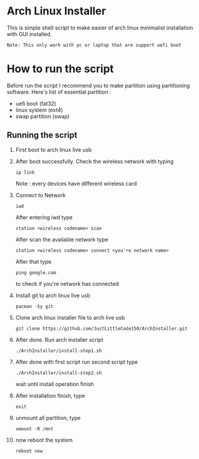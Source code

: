 # <strong>Arch Linux Installer</strong>
This is simple shell script to make easier of arch linux minimalist installation with GUI installed.

```
Note: This only work with pc or laptop that are support uefi boot
```

# How to run the script
Before run the script I recommend you to make partition using partitioning software. Here's list of essential partition :

* uefi boot (fat32)
* linux system (ext4)
* swap partition (swap)

## Running the script
1. First boot to arch linux live usb

2. After boot successfully. Check the wireless network with typing
   ```
   ip link
   ```
   Note : every devices have different wireless card 

3. Connect to Network
   ```
   iwd
   ```
   After entering iwd type 
   ```
   station <wireless codename> scan
   ```
   After scan the available network type
   ```
   station <wireless codename> connect <you're network name>
   ```
   After that type
   ```
   ping google.com
   ```
   to check if you're network has connected
4. Install git to arch linux live usb
   ```
   pacman -Sy git
   ```
5. Clone arch linux installer file to arch live usb
   ```
   git clone https://github.com/JustLittleCode150/ArchInstaller.git
   ```
6. After done. Run arch installer script
   ```
   ./ArchInstaller/install-step1.sh
   ```
7. After done with first script run second script type
   ```
   ./ArchInstaller/install-step2.sh
   ```
   wait until install operation finish
8. After installation finish, type
   ```
   exit
   ```
9. unmount all partition, type
   ```
   umount -R /mnt  
   ```
10. now reboot the system
    ```
    reboot now
    ```


 




